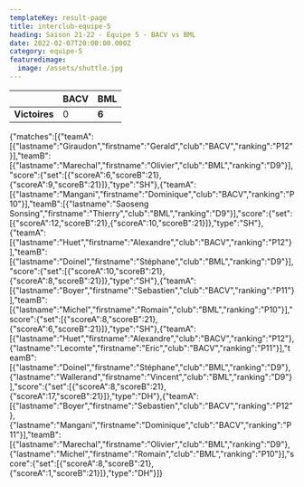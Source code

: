 ```yaml
---
templateKey: result-page
title: interclub-equipe-5
heading: Saison 21-22 - Équipe 5 - BACV vs BML
date: 2022-02-07T20:00:00.000Z
category: equipe-5
featuredimage:
  image: /assets/shuttle.jpg
---
```

|               | BACV   | BML |
| ------------- | ----- | --- |
| **Victoires** | 0 | **6**   |

<scoreboard>{"matches":[{"teamA":[{"lastname":"Giraudon","firstname":"Gerald","club":"BACV","ranking":"P12"}],"teamB":[{"lastname":"Marechal","firstname":"Olivier","club":"BML","ranking":"D9"}],"score":{"set":[{"scoreA":6,"scoreB":21},{"scoreA":9,"scoreB":21}]},"type":"SH"},{"teamA":[{"lastname":"Mangani","firstname":"Dominique","club":"BACV","ranking":"P10"}],"teamB":[{"lastname":"Saoseng Sonsing","firstname":"Thierry","club":"BML","ranking":"D9"}],"score":{"set":[{"scoreA":12,"scoreB":21},{"scoreA":10,"scoreB":21}]},"type":"SH"},{"teamA":[{"lastname":"Huet","firstname":"Alexandre","club":"BACV","ranking":"P12"}],"teamB":[{"lastname":"Doinel","firstname":"Stéphane","club":"BML","ranking":"D9"}],"score":{"set":[{"scoreA":10,"scoreB":21},{"scoreA":8,"scoreB":21}]},"type":"SH"},{"teamA":[{"lastname":"Boyer","firstname":"Sebastien","club":"BACV","ranking":"P11"}],"teamB":[{"lastname":"Michel","firstname":"Romain","club":"BML","ranking":"P10"}],"score":{"set":[{"scoreA":8,"scoreB":21},{"scoreA":6,"scoreB":21}]},"type":"SH"},{"teamA":[{"lastname":"Huet","firstname":"Alexandre","club":"BACV","ranking":"P12"},{"lastname":"Lecomte","firstname":"Eric","club":"BACV","ranking":"P11"}],"teamB":[{"lastname":"Doinel","firstname":"Stéphane","club":"BML","ranking":"D9"},{"lastname":"Wallerand","firstname":"Vincent","club":"BML","ranking":"D9"}],"score":{"set":[{"scoreA":8,"scoreB":21},{"scoreA":17,"scoreB":21}]},"type":"DH"},{"teamA":[{"lastname":"Boyer","firstname":"Sebastien","club":"BACV","ranking":"P12"},{"lastname":"Mangani","firstname":"Dominique","club":"BACV","ranking":"P11"}],"teamB":[{"lastname":"Marechal","firstname":"Olivier","club":"BML","ranking":"D9"},{"lastname":"Michel","firstname":"Romain","club":"BML","ranking":"P10"}],"score":{"set":[{"scoreA":8,"scoreB":21},{"scoreA":1,"scoreB":21}]},"type":"DH"}]}</scoreboard>